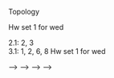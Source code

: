 Topology

Hw set 1 for wed

2.1: 2, 3  
3.1: 1, 2, 6, 8
Hw set 1 for wed


<!--  -->
<!-- 3.2: 2, 3, 6, 11, 12   -->
<!--  -->
<!-- Hw set 4 for fri -->
<!--  -->
<!-- 3.3: 1,3 -->
<!--  -->
<!-- HW set 5 for fri -->
<!--  -->
<!-- 1. Show that rationals Q are totally disconnected with its topology inherited from R -->
<!--  -->
<!-- 3.4: 2, 3, 4, 12   -->
<!-- 5.1: 4   -->
<!--  -->
<!-- HW set 6 for fri -->
<!--  -->
<!-- 5.1: 5,6,7   -->
<!-- Read concise course in algebraic topology first chapter -->
<!--  -->
<!-- Hw set 7 for tue -->
<!--  -->
<!-- 5.2: 1,2,3,4   -->
<!--  -->
<!-- Hw set 8 (From concise course in algebraic topology) -->
<!--  -->
<!-- Chapter 1: 1,2   -->
<!-- Chapter 2: 1, 2, 3 -->
<!--  -->
<!--  -->
<!-- <!-- , 5, 6 --> -->
<!-- <!--  --> -->
<!-- <!-- set 9 (You may also take a look at Munkres, Topology, as well Concise course in algebraic topology by Peter May)  --> -->
<!-- <!-- 5.2: 1, 2, 3, 4 --> -->
<!--  -->
